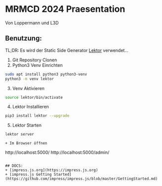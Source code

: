 MRMCD 2024 Praesentation
==========================

Von Loppermann und L3D

## Benutzung:
TL;DR: Es wird der Static Side Generator [Lektor](https://getlektor.com) verwendet...

1. Git Repository Clonen
2. Python3 Venv Einrichten
```bash
sudo apt install python3 python3-venv
python3 -m venv lektor
```
3. Venv Aktivieren
```bash
source lektor/bin/activate
```
4. Lektor Installieren
```bash
pip3 install lektor --upgrade
```

5. Lektor Starten
```bash
lektor server
```
```
+ Im Browser öffnen
```
http://localhost:5000/
http://localhost:5000/admin/
```

## DOCS:
+ [impress.js.org](https://impress.js.org)
+ [impress.js Getting Started](https://github.com/impress/impress.js/blob/master/GettingStarted.md)
